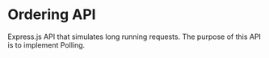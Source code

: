 # Ordering API

Express.js API that simulates long running requests.
The purpose of this API is to implement Polling.
